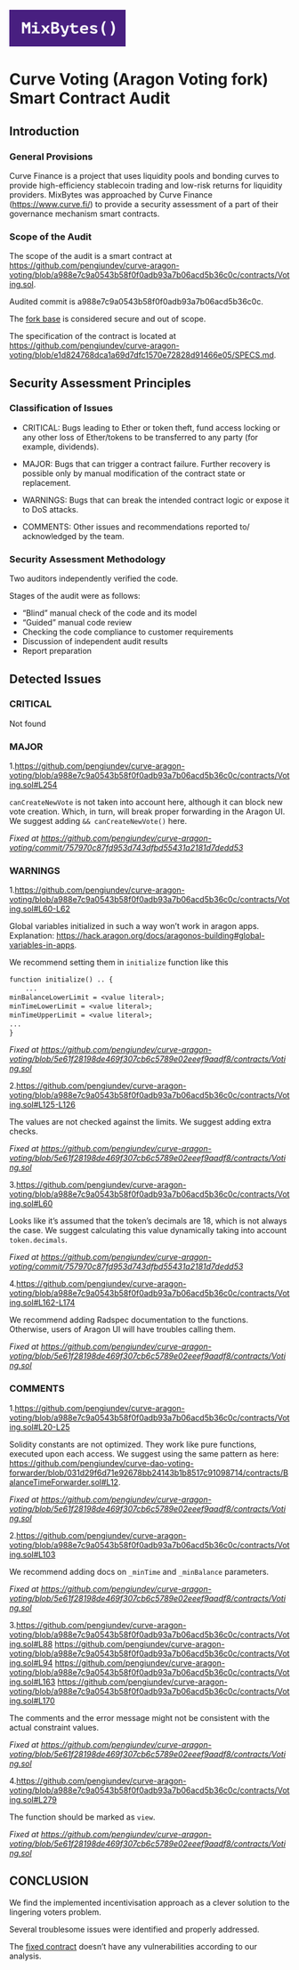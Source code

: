 ![](MixBytes.png)

# Curve Voting (Aragon Voting fork) Smart Contract Audit

## Introduction

### General Provisions
Curve Finance is a project that uses liquidity pools and bonding curves to provide high-efficiency stablecoin trading and low-risk returns for liquidity providers.
MixBytes was approached by Curve Finance (https://www.curve.fi/) to provide a security assessment of a part of their governance mechanism smart contracts.


### Scope of the Audit

The scope of the audit is a smart contract at 
https://github.com/pengiundev/curve-aragon-voting/blob/a988e7c9a0543b58f0f0adb93a7b06acd5b36c0c/contracts/Voting.sol.

Audited commit is a988e7c9a0543b58f0f0adb93a7b06acd5b36c0c.

The [fork base](https://github.com/aragon/aragon-apps/blob/12c30c6b76093d3c9007b1586fec7c51a9c3c936/apps/voting/contracts/Voting.sol) is considered secure and out of scope.

The specification of the contract is located at https://github.com/pengiundev/curve-aragon-voting/blob/e1d824768dca1a69d7dfc1570e72828d91466e05/SPECS.md.


## Security Assessment Principles

### Classification of Issues

* CRITICAL: Bugs leading to Ether or token theft, fund access locking or any other loss of Ether/tokens to be transferred to any party (for example, dividends). 

* MAJOR: Bugs that can trigger a contract failure. Further recovery is possible only by manual modification of the contract state or replacement. 

* WARNINGS: Bugs that can break the intended contract logic or expose it to DoS attacks. 

* COMMENTS: Other issues and recommendations reported to/ acknowledged by the team.


### Security Assessment Methodology

Two auditors independently verified the code.

Stages of the audit were as follows:

* “Blind” manual check of the code and its model 
* “Guided” manual code review
* Checking the code compliance to customer requirements 
* Discussion of independent audit results
* Report preparation


## Detected Issues

### CRITICAL
 
Not found

 
### MAJOR

1.https://github.com/pengiundev/curve-aragon-voting/blob/a988e7c9a0543b58f0f0adb93a7b06acd5b36c0c/contracts/Voting.sol#L254

`canCreateNewVote` is not taken into account here, although it can block new vote creation. Which, in turn, will break proper forwarding in the Aragon UI. We suggest adding `&& canCreateNewVote()` here.

*Fixed at https://github.com/pengiundev/curve-aragon-voting/commit/757970c87fd953d743dfbd55431a2181d7dedd53*


### WARNINGS

1.https://github.com/pengiundev/curve-aragon-voting/blob/a988e7c9a0543b58f0f0adb93a7b06acd5b36c0c/contracts/Voting.sol#L60-L62

Global variables initialized in such a way won’t work in aragon apps.
Explanation: https://hack.aragon.org/docs/aragonos-building#global-variables-in-apps.

We recommend setting them in `initialize` function like this
```
function initialize() .. {
	...
minBalanceLowerLimit = <value literal>;
minTimeLowerLimit = <value literal>;
minTimeUpperLimit = <value literal>;
...
}
```

*Fixed at https://github.com/pengiundev/curve-aragon-voting/blob/5e61f28198de469f307cb6c5789e02eeef9aadf8/contracts/Voting.sol*

2.https://github.com/pengiundev/curve-aragon-voting/blob/a988e7c9a0543b58f0f0adb93a7b06acd5b36c0c/contracts/Voting.sol#L125-L126

The values are not checked against the limits. We suggest adding extra checks.

*Fixed at https://github.com/pengiundev/curve-aragon-voting/blob/5e61f28198de469f307cb6c5789e02eeef9aadf8/contracts/Voting.sol*

3.https://github.com/pengiundev/curve-aragon-voting/blob/a988e7c9a0543b58f0f0adb93a7b06acd5b36c0c/contracts/Voting.sol#L60

Looks like it’s assumed that the token’s decimals are 18, which is not always the case. We suggest calculating this value dynamically taking into account `token.decimals`.

*Fixed at https://github.com/pengiundev/curve-aragon-voting/commit/757970c87fd953d743dfbd55431a2181d7dedd53*

4.https://github.com/pengiundev/curve-aragon-voting/blob/a988e7c9a0543b58f0f0adb93a7b06acd5b36c0c/contracts/Voting.sol#L162-L174 

We recommend adding Radspec documentation to the functions. Otherwise, users of Aragon UI will have troubles calling them.

*Fixed at https://github.com/pengiundev/curve-aragon-voting/blob/5e61f28198de469f307cb6c5789e02eeef9aadf8/contracts/Voting.sol*


### COMMENTS

1.https://github.com/pengiundev/curve-aragon-voting/blob/a988e7c9a0543b58f0f0adb93a7b06acd5b36c0c/contracts/Voting.sol#L20-L25 

Solidity constants are not optimized. They work like pure functions, executed upon each access. We suggest using the same pattern as here: https://github.com/pengiundev/curve-dao-voting-forwarder/blob/031d29f6d71e92678bb24143b1b8517c91098714/contracts/BalanceTimeForwarder.sol#L12.

*Fixed at https://github.com/pengiundev/curve-aragon-voting/blob/5e61f28198de469f307cb6c5789e02eeef9aadf8/contracts/Voting.sol*

2.https://github.com/pengiundev/curve-aragon-voting/blob/a988e7c9a0543b58f0f0adb93a7b06acd5b36c0c/contracts/Voting.sol#L103

We recommend adding docs on `_minTime` and `_minBalance` parameters.

*Fixed at https://github.com/pengiundev/curve-aragon-voting/blob/5e61f28198de469f307cb6c5789e02eeef9aadf8/contracts/Voting.sol*

3.https://github.com/pengiundev/curve-aragon-voting/blob/a988e7c9a0543b58f0f0adb93a7b06acd5b36c0c/contracts/Voting.sol#L88
https://github.com/pengiundev/curve-aragon-voting/blob/a988e7c9a0543b58f0f0adb93a7b06acd5b36c0c/contracts/Voting.sol#L94
https://github.com/pengiundev/curve-aragon-voting/blob/a988e7c9a0543b58f0f0adb93a7b06acd5b36c0c/contracts/Voting.sol#L163
https://github.com/pengiundev/curve-aragon-voting/blob/a988e7c9a0543b58f0f0adb93a7b06acd5b36c0c/contracts/Voting.sol#L170

The comments and the error message might not be consistent with the actual constraint values.

*Fixed at https://github.com/pengiundev/curve-aragon-voting/blob/5e61f28198de469f307cb6c5789e02eeef9aadf8/contracts/Voting.sol*

4.https://github.com/pengiundev/curve-aragon-voting/blob/a988e7c9a0543b58f0f0adb93a7b06acd5b36c0c/contracts/Voting.sol#L279

The function should be marked as `view`.

*Fixed at https://github.com/pengiundev/curve-aragon-voting/blob/5e61f28198de469f307cb6c5789e02eeef9aadf8/contracts/Voting.sol*


## CONCLUSION

We find the implemented incentivisation approach as a clever solution to the lingering voters problem.

Several troublesome issues were identified and properly addressed.

The [fixed contract](https://github.com/pengiundev/curve-aragon-voting/blob/757970c87fd953d743dfbd55431a2181d7dedd53/contracts/Voting.sol) doesn’t have any vulnerabilities according to our analysis.
